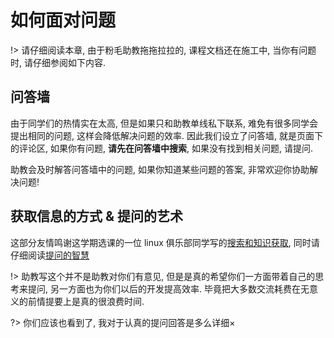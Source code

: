 # 如何面对问题
!> 请仔细阅读本章, 由于粉毛助教拖拖拉拉的, 课程文档还在施工中, 当你有问题时, 请仔细参阅如下内容. 
## 问答墙
由于同学们的热情实在太高, 但是如果只和助教单线私下联系, 难免有很多同学会提出相同的问题, 这样会降低解决问题的效率. 因此我们设立了问答墙, 就是页面下的评论区, 如果你有问题, **请先在问答墙中搜索**, 如果没有找到相关问题, 请提问. 

助教会及时解答问答墙中的问题, 如果你知道某些问题的答案, 非常欢迎你协助解决问题!
## 获取信息的方式 & 提问的艺术
这部分友情鸣谢这学期选课的一位 linux 俱乐部同学写的[搜索和知识获取](https://missing.lcpu.dev/basic/02-searching-and-question), 同时请仔细阅读[提问的智慧](https://github.com/ryanhanwu/How-To-Ask-Questions-The-Smart-Way/blob/main/README-zh_CN.md)

!> 助教写这个并不是助教对你们有意见, 但是是真的希望你们一方面带着自己的思考来提问, 另一方面也为你们以后的开发提高效率. 毕竟把大多数交流耗费在无意义的前情提要上是真的很浪费时间. 

?> 你们应该也看到了, 我对于认真的提问回答是多么详细×